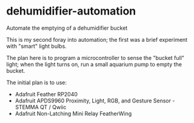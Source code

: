# dehumidifier-automation
Automate the emptying of a dehumidifier bucket

This is my second foray into automation; the first was a brief experiment with "smart" light bulbs.

The plan here is to program a microcontroller to sense the "bucket full" light; when the light turns on, run a small aquarium pump to empty the bucket.

The initial plan is to use:

* Adafruit Feather RP2040
* Adafruit APDS9960 Proximity, Light, RGB, and Gesture Sensor - STEMMA QT / Qwiic
* Adafruit Non-Latching Mini Relay FeatherWing
